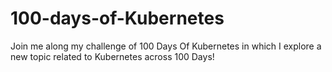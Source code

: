 # 100-days-of-Kubernetes

Join me along my challenge of 100 Days Of Kubernetes in which I explore a new topic related to Kubernetes across 100 Days!



